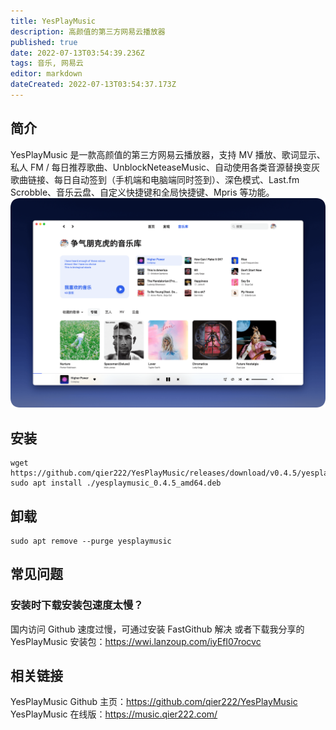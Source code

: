```yaml
---
title: YesPlayMusic
description: 高颜值的第三方网易云播放器
published: true
date: 2022-07-13T03:54:39.236Z
tags: 音乐, 网易云
editor: markdown
dateCreated: 2022-07-13T03:54:37.173Z
---
```


## 简介
YesPlayMusic 是一款高颜值的第三方网易云播放器，支持 MV 播放、歌词显示、私人 FM / 每日推荐歌曲、UnblockNeteaseMusic、自动使用各类音源替换变灰歌曲链接、每日自动签到（手机端和电脑端同时签到）、深色模式、Last.fm Scrobble、音乐云盘、自定义快捷键和全局快捷键、Mpris 等功能。
![yesplaymusic.png](/yesplaymusic.png)

## 安装
```
wget https://github.com/qier222/YesPlayMusic/releases/download/v0.4.5/yesplaymusic_0.4.5_amd64.deb
sudo apt install ./yesplaymusic_0.4.5_amd64.deb
```

## 卸载
```
sudo apt remove --purge yesplaymusic
```

## 常见问题
### 安装时下载安装包速度太慢？
国内访问 Github 速度过慢，可通过安装 FastGithub 解决
或者下载我分享的 YesPlayMusic 安装包：https://wwi.lanzoup.com/iyEfI07rocvc

## 相关链接
YesPlayMusic Github 主页：https://github.com/qier222/YesPlayMusic
YesPlayMusic 在线版：https://music.qier222.com/